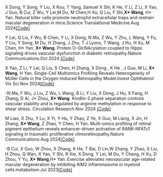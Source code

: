 X Dong, Y Song, Y Liu, X Kou, T Yang, Samuel X Shi, K He, Y Li, Z Li, X Yao, J Guo, B Cui, Z Wu, Y Lei,M Du, M Chen,H Xu, Q Liu, F Shi,<strong>X* Wang</strong>, H* Yan. Natural killer cells promote neutrophil extracellular traps and restrain macular degeneration in mice.Science Translational Medicine.Aug 2024[[Code]](https://www.science.org/doi/10.1126/scitranslmed.adi6626?url_ver=Z39.88-2003&rfr_id=ori:rid:crossref.org&rfr_dat=cr_pub%20%200pubmed)

Y Lei, Q Liu, F Wu, B Chen, Y Li, X Dong, N Ma, Z Wu, Y Zhu, L Wang, Y Fu, Y Liu, Y Song, M Du, H Zhang, J Zhu, T J Lyons, T Wang, J Hu, H Xu, M Chen, H* Yan, <strong>X* Wang</strong>. Protein O-GlcNAcylation coupled to Hippo signaling drives vascular dysfunction in diabetic retinopathy.Nature Communications.Oct 2024 [[Code]](https://www.nature.com/articles/s41467-024-53601-x)

X Yao, Z Li, Y Lei, Q Liu, S Chen, H Zhang, X Dong , K He , J Guo, M Li,<strong> X* Wang</strong>, H Yan. Single-Cell Multiomics Profiling Reveals Heterogeneity of Müller Cells in the Oxygen-Induced Retinopathy Model.Invest Ophthalmol Vis Sci.Nov 2024[[Code]](https://iovs.arvojournals.org/article.aspx?articleid=2802203)

-N Ma, F Wu, J Liu, Z Wu, L Wang, B Li, Y Liu, X Dong, J Hu, X Fang, H Zhang, D Ai, J* Zhou, <strong>X* Wang</strong>. Kindlin-2 phase separation controls vascular stability and is regulated by arginine methylation in response to shear stress. Circulation Research.Nov 2024 [[Code]](https://www.ahajournals.org/doi/10.1161/CIRCRESAHA.124.324773)

M Liao, X Zhu, Y Lu, X Yi, Y Hu, Y Zhao, Z Ye, X Guo, M Liang, X Jin, H Zhang, <strong>X* Wang</strong>, Z Zhao, Y Chen, H Yan. Multi-omics profiling of retinal pigment epithelium reveals enhancer-driven activation of RANK-NFATc1 signaling in traumatic proliferative vitreoretinopathy.Nature Communications.Aug 2024[[Code]](https://www.nature.com/articles/s41467-024-51624-y)

-B Cui, X Guo, W Zhou, X Zhang, K He, T Bai, D Lin,W Zhang, Y Zhao, S Liu, H Zhou, Q Wan, X Yao, Y Shi, R Xie, X Dong, Y Lei, M Du, Y Chang, H Xu, D Zhou, Y Yu, <strong>X* Wang</strong>,H* Yan. Exercise alleviates neovascular age-related macular degeneration by inhibiting AIM2 inflammasome in myeloid cells.metabolism.Jul 2023[[Code]](https://www.metabolismjournal.com/article/S0026-0495(23)00187-7/fulltext)